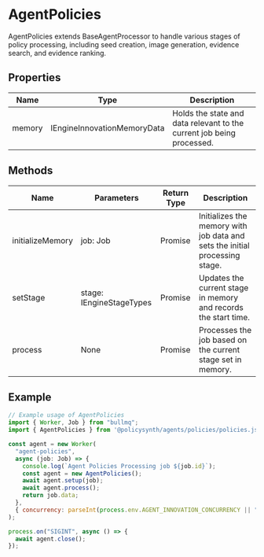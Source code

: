 # AgentPolicies

AgentPolicies extends BaseAgentProcessor to handle various stages of policy processing, including seed creation, image generation, evidence search, and evidence ranking.

## Properties

| Name    | Type                                  | Description               |
|---------|---------------------------------------|---------------------------|
| memory  | IEngineInnovationMemoryData           | Holds the state and data relevant to the current job being processed. |

## Methods

| Name                | Parameters                  | Return Type | Description                                                                 |
|---------------------|-----------------------------|-------------|-----------------------------------------------------------------------------|
| initializeMemory    | job: Job                    | Promise<void> | Initializes the memory with job data and sets the initial processing stage. |
| setStage            | stage: IEngineStageTypes    | Promise<void> | Updates the current stage in memory and records the start time.             |
| process             | None                        | Promise<void> | Processes the job based on the current stage set in memory.                  |

## Example

```javascript
// Example usage of AgentPolicies
import { Worker, Job } from "bullmq";
import { AgentPolicies } from '@policysynth/agents/policies/policies.js';

const agent = new Worker(
  "agent-policies",
  async (job: Job) => {
    console.log(`Agent Policies Processing job ${job.id}`);
    const agent = new AgentPolicies();
    await agent.setup(job);
    await agent.process();
    return job.data;
  },
  { concurrency: parseInt(process.env.AGENT_INNOVATION_CONCURRENCY || "1") }
);

process.on("SIGINT", async () => {
  await agent.close();
});
```